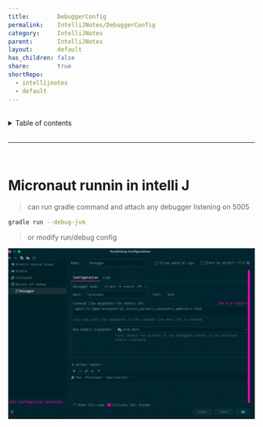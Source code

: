 ```yaml
---
title:        DebuggerConfig  
permalink:    IntelliJNotes/DebuggerConfig  
category:     IntelliJNotes  
parent:       IntelliJNotes  
layout:       default  
has_children: false  
share:        true  
shortRepo:  
  - intellijnotes  
  - default  
---
```

  
  
<br/>  
  
<details markdown="block">  
<summary>  
Table of contents  
</summary>  
{: .text-delta }  
1. TOC  
{:toc}  
</details>  
  
<br/>  
  
***  
  
<br/>  
  
# Micronaut runnin in intelli J  
  
> can run gradle command and attach any debugger listening on 5005  
  
```bash  
gradle run --debug-jvm  
```  
  
> or modify run/debug config  
  
![debuggerConfig.png](assets%2Fimages%2FdebuggerConfig.png)
